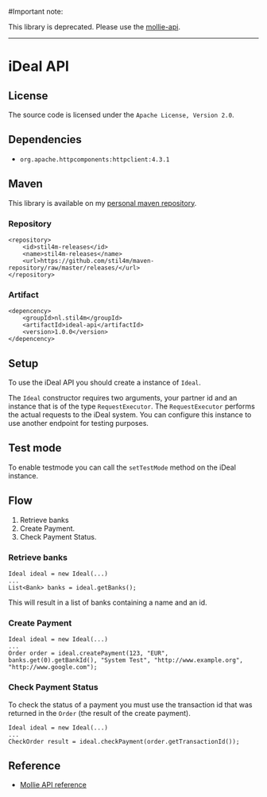 
#Important note:

This library is deprecated. Please use the [mollie-api](https://github.com/stil4m/mollie-api).

---

# iDeal API


## License

The source code is licensed under the `Apache License, Version 2.0`.

## Dependencies

* `org.apache.httpcomponents:httpclient:4.3.1`


## Maven
This library is available on my [personal maven repository](https://github.com/stil4m/maven-repository).

### Repository
```
<repository>
    <id>stil4m-releases</id>
    <name>stil4m-releases</name>
    <url>https://github.com/stil4m/maven-repository/raw/master/releases/</url>
</repository>
```

### Artifact
```
<depencency>
    <groupId>nl.stil4m</groupId>
    <artifactId>ideal-api</artifactId>
    <version>1.0.0</version>
</depencency>
```

## Setup
To use the iDeal API you should create a instance of `Ideal`.

The `Ideal` constructor requires two arguments, your partner id and an instance that is of the type `RequestExecutor`. The `RequestExecutor` performs the actual requests to the iDeal system. You can configure this instance to use another endpoint for testing purposes.

## Test mode
To enable testmode you can call the `setTestMode` method on the iDeal instance.


## Flow

1. Retrieve banks
2. Create Payment.
3. Check Payment Status.


### Retrieve banks

```
Ideal ideal = new Ideal(...)
...
List<Bank> banks = ideal.getBanks();
```

This will result in a list of banks containing a name and an id.

### Create Payment

```
Ideal ideal = new Ideal(...)
...
Order order = ideal.createPayment(123, "EUR", banks.get(0).getBankId(), "System Test", "http://www.example.org", "http://www.google.com");
```

### Check Payment Status

To check the status of a payment you must use the transaction id that was returned in the `Order` (the result of the create payment).
 
```
Ideal ideal = new Ideal(...)
...
CheckOrder result = ideal.checkPayment(order.getTransactionId());
```

## Reference

- [Mollie API reference][1]


[1]: http://www.mollie.nl/support/documentatie/betaaldiensten/ideal